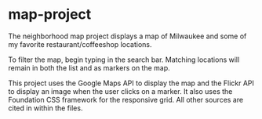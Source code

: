 # map-project

The neighborhood map project displays a map of Milwaukee and some of my favorite restaurant/coffeeshop locations.

To filter the map, begin typing in the search bar. Matching locations will remain in both the list and as markers on the map.

This project uses the Google Maps API to display the map and the Flickr API to display an image when the user clicks on a marker.
It also uses the Foundation CSS framework for the responsive grid. All other sources are cited in within the files.